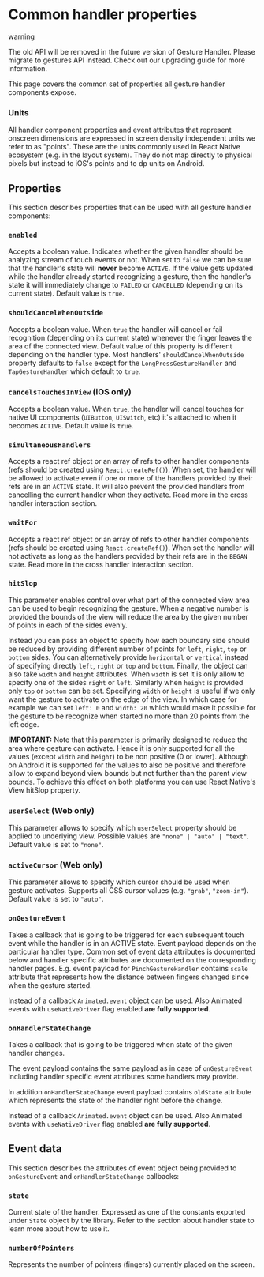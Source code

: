 # Common handler properties

warning

The old API will be removed in the future version of Gesture Handler. Please migrate to gestures API instead. Check out our upgrading guide for more information.

This page covers the common set of properties all gesture handler components expose.

### Units

All handler component properties and event attributes that represent onscreen dimensions are expressed in screen density independent units we refer to as "points". These are the units commonly used in React Native ecosystem (e.g. in the layout system). They do not map directly to physical pixels but instead to iOS's points and to dp units on Android.

## Properties

This section describes properties that can be used with all gesture handler components:

### `enabled`

Accepts a boolean value. Indicates whether the given handler should be analyzing stream of touch events or not. When set to `false` we can be sure that the handler's state will **never** become `ACTIVE`. If the value gets updated while the handler already started recognizing a gesture, then the handler's state it will immediately change to `FAILED` or `CANCELLED` (depending on its current state). Default value is `true`.

### `shouldCancelWhenOutside`

Accepts a boolean value. When `true` the handler will cancel or fail recognition (depending on its current state) whenever the finger leaves the area of the connected view. Default value of this property is different depending on the handler type. Most handlers' `shouldCancelWhenOutside` property defaults to `false` except for the `LongPressGestureHandler` and `TapGestureHandler` which default to `true`.

### `cancelsTouchesInView` (**iOS only**)

Accepts a boolean value. When `true`, the handler will cancel touches for native UI components (`UIButton`, `UISwitch`, etc) it's attached to when it becomes `ACTIVE`. Default value is `true`.

### `simultaneousHandlers`

Accepts a react ref object or an array of refs to other handler components (refs should be created using `React.createRef()`). When set, the handler will be allowed to activate even if one or more of the handlers provided by their refs are in an `ACTIVE` state. It will also prevent the provided handlers from cancelling the current handler when they activate. Read more in the cross handler interaction section.

### `waitFor`

Accepts a react ref object or an array of refs to other handler components (refs should be created using `React.createRef()`). When set the handler will not activate as long as the handlers provided by their refs are in the `BEGAN` state. Read more in the cross handler interaction section.

### `hitSlop`

This parameter enables control over what part of the connected view area can be used to begin recognizing the gesture. When a negative number is provided the bounds of the view will reduce the area by the given number of points in each of the sides evenly.

Instead you can pass an object to specify how each boundary side should be reduced by providing different number of points for `left`, `right`, `top` or `bottom` sides. You can alternatively provide `horizontal` or `vertical` instead of specifying directly `left`, `right` or `top` and `bottom`. Finally, the object can also take `width` and `height` attributes. When `width` is set it is only allow to specify one of the sides `right` or `left`. Similarly when `height` is provided only `top` or `bottom` can be set. Specifying `width` or `height` is useful if we only want the gesture to activate on the edge of the view. In which case for example we can set `left: 0` and `width: 20` which would make it possible for the gesture to be recognize when started no more than 20 points from the left edge.

**IMPORTANT:** Note that this parameter is primarily designed to reduce the area where gesture can activate. Hence it is only supported for all the values (except `width` and `height`) to be non positive (0 or lower). Although on Android it is supported for the values to also be positive and therefore allow to expand beyond view bounds but not further than the parent view bounds. To achieve this effect on both platforms you can use React Native's View hitSlop property.

### `userSelect` (Web only)

This parameter allows to specify which `userSelect` property should be applied to underlying view. Possible values are `"none" | "auto" | "text"`. Default value is set to `"none"`.

### `activeCursor` (Web only)

This parameter allows to specify which cursor should be used when gesture activates. Supports all CSS cursor values (e.g. `"grab"`, `"zoom-in"`). Default value is set to `"auto"`.

### `onGestureEvent`

Takes a callback that is going to be triggered for each subsequent touch event while the handler is in an ACTIVE state. Event payload depends on the particular handler type. Common set of event data attributes is documented below and handler specific attributes are documented on the corresponding handler pages. E.g. event payload for `PinchGestureHandler` contains `scale` attribute that represents how the distance between fingers changed since when the gesture started.

Instead of a callback `Animated.event` object can be used. Also Animated events with `useNativeDriver` flag enabled **are fully supported**.

### `onHandlerStateChange`

Takes a callback that is going to be triggered when state of the given handler changes.

The event payload contains the same payload as in case of `onGestureEvent` including handler specific event attributes some handlers may provide.

In addition `onHandlerStateChange` event payload contains `oldState` attribute which represents the state of the handler right before the change.

Instead of a callback `Animated.event` object can be used. Also Animated events with `useNativeDriver` flag enabled **are fully supported**.

## Event data

This section describes the attributes of event object being provided to `onGestureEvent` and `onHandlerStateChange` callbacks:

### `state`

Current state of the handler. Expressed as one of the constants exported under `State` object by the library. Refer to the section about handler state to learn more about how to use it.

### `numberOfPointers`

Represents the number of pointers (fingers) currently placed on the screen.
